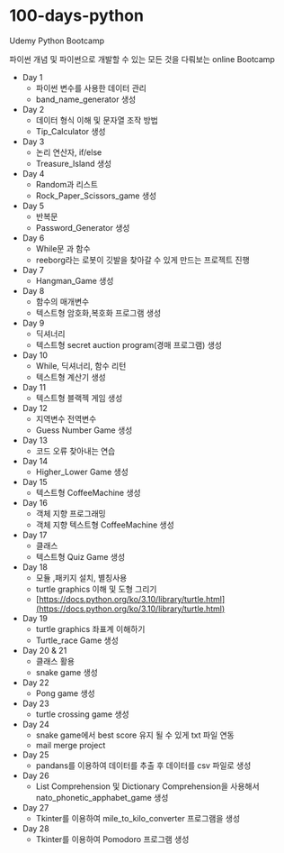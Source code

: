 # 100-days-python
Udemy Python Bootcamp 

파이썬 개념 및 파이썬으로 개발할 수 있는 모든 것을 다뤄보는 online Bootcamp

- Day 1
    - 파이썬 변수를 사용한 데이터 관리
    - band_name_generator 생성
- Day 2
    - 데이터 형식 이해 및 문자열 조작 방법
    - Tip_Calculator 생성
- Day 3
    - 논리 연산자, if/else
    - Treasure_Island 생성
- Day 4
    - Random과 리스트
    - Rock_Paper_Scissors_game 생성
- Day 5
    - 반복문
    - Password_Generator 생성
- Day 6
    - While문 과 함수
    - reeborg라는 로봇이 깃발을 찾아갈 수 있게 만드는 프로젝트 진행
- Day 7
    - Hangman_Game 생성
- Day 8
    - 함수의 매개변수
    - 텍스트형 암호화,복호화 프로그램 생성
- Day 9
    - 딕셔너리
    - 텍스트형 secret auction program(경매 프로그램) 생성
- Day 10
    - While, 딕셔너리, 함수 리턴
    - 텍스트형 계산기 생성
- Day 11
    - 텍스트형 블랙젝 게임 생성
- Day 12
    - 지역변수 전역변수
    - Guess Number Game 생성
- Day 13
    - 코드 오류 찾아내는 연습
- Day 14
    - Higher_Lower Game 생성
- Day 15
    - 텍스트형 CoffeeMachine 생성
- Day 16
    - 객체 지향 프로그래밍
    - 객체 지향 텍스트형 CoffeeMachine 생성
- Day 17
    - 클래스
    - 텍스트형 Quiz Game 생성
- Day 18
    - 모듈 ,패키지 설치, 별칭사용
    - turtle graphics 이해 및 도형 그리기
    - [https://docs.python.org/ko/3.10/library/turtle.html](https://docs.python.org/ko/3.10/library/turtle.html)
- Day 19
    - turtle graphics 좌표계 이해하기
    - Turtle_race Game 생성
- Day 20 & 21
    - 클래스 활용
    - snake game 생성
- Day 22
    - Pong game 생성
- Day 23
    - turtle crossing game 생성
- Day 24
    - snake game에서 best score 유지 될 수 있게 txt 파일 연동 
    - mail merge project 
- Day 25
    - pandans를 이용하여 데이터를 추출 후 데이터를 csv 파일로 생성 
- Day 26
    - List Comprehension 및 Dictionary Comprehension을 사용해서 nato_phonetic_apphabet_game 생성
- Day 27
    - Tkinter를 이용하여 mile_to_kilo_converter 프로그램을 생성
- Day 28
    - Tkinter를 이용하여 Pomodoro 프로그램 생성 